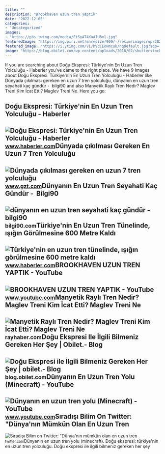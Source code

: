 ```yaml
---
title: ""
description: "Brookhaven uzun tren yaptik"
date: "2022-12-05"
categories:
- "Uncategorized"
images:
- "https://pbs.twimg.com/media/FtSyAT4XoAIU8vl.jpg"
featuredImage: "https://img.piri.net/mnresize/900/-/resim/imagecrop/2022/08/17/01/40/resized_3a86a-5fa96339transsibiryaekspresi.jpg"
featured_image: "https://i.ytimg.com/vi/hVcCEoHmcuk/hqdefault.jpg?sqp=-oaymwEmCOADEOgC8quKqQMa8AEB-AHUBoAC4AOKAgwIABABGGUgZShlMA8=&amp;rs=AOn4CLCVnvSIDV3wvUegyyUqlgdmgS7UWw"
image: "https://blog.obilet.com/wp-content/uploads/2018/02/shutterstock_1005604414.jpg"
---
```


If you are searching about Doğu Ekspresi: Türkiye'nin En Uzun Tren Yolculuğu - Haberler you've came to the right place. We have 9 Images about Doğu Ekspresi: Türkiye'nin En Uzun Tren Yolculuğu - Haberler like Dünyada çıkılması gereken en uzun 7 tren yolculuğu, dünyanın en uzun tren seyahati kaç gündür - ️ bilgi90 and also Manyetik Raylı Tren Nedir? Maglev Treni Kim İcat Etti? Maglev Treni Ne. Here you go:

Doğu Ekspresi: Türkiye'nin En Uzun Tren Yolculuğu - Haberler
------------------------------------------------------------

 ![Doğu Ekspresi: Türkiye'nin En Uzun Tren Yolculuğu - Haberler](https://i.hbrcdn.com/haber/2018/12/14/dogu-ekspresi-turkiye-nin-en-uzun-tren-yolcul-11537174_amp.jpg) <small>www.haberler.com</small>Dünyada çıkılması Gereken En Uzun 7 Tren Yolculuğu
--------------------------------------------------

 ![Dünyada çıkılması gereken en uzun 7 tren yolculuğu](https://img.piri.net/mnresize/900/-/resim/imagecrop/2022/08/17/01/40/resized_3a86a-5fa96339transsibiryaekspresi.jpg) <small>www.gzt.com</small>Dünyanın En Uzun Tren Seyahati Kaç Gündür - ️ Bilgi90
-----------------------------------------------------

 ![dünyanın en uzun tren seyahati kaç gündür - ️ bilgi90](https://img.piri.net/mnresize/600/-/resim/imagecrop/2021/12/15/01/43/resized_2910e-9cd51cebadobestock_295900594.jpg) <small>bilgi90.com</small>Türkiye'nin En Uzun Tren Tünelinde, ışığın Görülmesine 600 Metre Kaldı
----------------------------------------------------------------------

 ![Türkiye'nin en uzun tren tünelinde, ışığın görülmesine 600 metre kaldı](https://i.hbrcdn.com/haber/2020/01/06/turkiye-nin-en-uzun-tren-tunelinde-isigin-12788962_2305_amp.jpg) <small>www.haberler.com</small>BROOKHAVEN UZUN TREN YAPTIK - YouTube
-------------------------------------

 ![BROOKHAVEN UZUN TREN YAPTIK - YouTube](https://i.ytimg.com/vi/hVcCEoHmcuk/hqdefault.jpg?sqp=-oaymwEmCOADEOgC8quKqQMa8AEB-AHUBoAC4AOKAgwIABABGGUgZShlMA8=&rs=AOn4CLCVnvSIDV3wvUegyyUqlgdmgS7UWw) <small>www.youtube.com</small>Manyetik Raylı Tren Nedir? Maglev Treni Kim İcat Etti? Maglev Treni Ne
----------------------------------------------------------------------

 ![Manyetik Raylı Tren Nedir? Maglev Treni Kim İcat Etti? Maglev Treni Ne](https://rayhaber.com/wp-content/uploads/2020/08/manyetik-rayli-tren-nedir-maglev-treni-kim-icat-etti-maglev-treni-ne-kadar-hizli-gider.jpg) <small>rayhaber.com</small>Doğu Ekspresi Ile İlgili Bilmeniz Gereken Her Şey | Obilet.- Blog
-----------------------------------------------------------------

 ![Doğu Ekspresi ile İlgili Bilmeniz Gereken Her Şey | obilet.- Blog](https://blog.obilet.com/wp-content/uploads/2018/02/shutterstock_1005604414.jpg) <small>blog.obilet.com</small>Dünyanın En Uzun Tren Yolu (Minecraft) - YouTube
------------------------------------------------

 ![Dünyanın en uzun tren yolu (Minecraft) - YouTube](https://i.ytimg.com/vi/SFWi1bmRSU8/maxresdefault.jpg?sqp=-oaymwEmCIAKENAF8quKqQMa8AEB-AH2CIAC0AWKAgwIABABGEIgUyhlMA8=&rs=AOn4CLBU3qDDx7tUXmjR-uSpO8-Fa7va_Q) <small>www.youtube.com</small>Sıradışı Bilim On Twitter: "Dünya'nın Mümkün Olan En Uzun Tren
--------------------------------------------------------------

 ![Sıradışı Bilim on Twitter: "Dünya'nın mümkün olan en uzun tren](https://pbs.twimg.com/media/FtSyAT4XoAIU8vl.jpg) <small>twitter.com</small>Dünyanın en uzun tren yolu (minecraft). Doğu ekspresi: türkiye'nin en uzun tren yolculuğu. Doğu ekspresi ile i̇lgili bilmeniz gereken her şey

